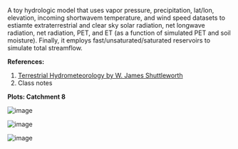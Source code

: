 A toy hydrologic model that uses vapor pressure, precipitation, lat/lon, elevation, incoming shortwavem temperature, and wind speed datasets to estiamte extraterrestrial and clear sky 
solar radiation, net longwave radiation, net radiation, PET, and ET (as a function of simulated PET and soil moisture). Finally, it employs 
fast/unsaturated/saturated reservoirs to simulate total streamflow. 

__References:__ 
1. [Terrestrial Hydrometeorology by W. James Shuttleworth](https://onlinelibrary.wiley.com/doi/book/10.1002/9781119951933)
2. Class notes


__Plots: Catchment 8__

![image](https://github.com/mdfahimhasan/QEcoHydro/assets/77580408/ba172ad7-ab4c-4936-9538-681f4362ebf2)

![image](https://github.com/mdfahimhasan/QEcoHydro/assets/77580408/fa527826-5b17-4a1c-b2b1-19ca8fa5fbe6)

![image](https://github.com/mdfahimhasan/QEcoHydro/assets/77580408/38be03f3-67e1-491b-aa01-7bc7e406d185)











